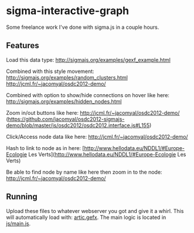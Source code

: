 sigma-interactive-graph
=======================

Some freelance work I've done with sigma.js in a couple hours.

Features
--------

Load this data type:
http://sigmajs.org/examples/gexf_example.html

Combined with this style movement:
http://sigmajs.org/examples/random_clusters.html
http://jcml.fr/~jacomyal/osdc2012-demo/

Combined with option to show/hide connections on hover like here:
http://sigmajs.org/examples/hidden_nodes.html

Zoom in/out buttons like here:
http://jcml.fr/~jacomyal/osdc2012-demo/
(https://github.com/jacomyal/osdc2012-sigmajs-demo/blob/master/js/osdc2012/osdc2012.interface.js#L155)

Click/Access node data like here:
http://jcml.fr/~jacomyal/osdc2012-demo/

Hash to link to node as in here:
[http://www.hellodata.eu/NDDL1/#Europe-Ecologie Les Verts](http://www.hellodata.eu/NDDL1/#Europe-Ecologie Les Verts)

Be able to find node by name like here then zoom in to the node:
http://jcml.fr/~jacomyal/osdc2012-demo/

Running
-------

Upload these files to whatever webserver you got and give it a whirl. This will automatically load with: [artic.gefx](artic.gefx). The main logic is located in [js/main.js](js/main.js).
